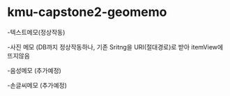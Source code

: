 # kmu-capstone2-geomemo
-텍스트메모(정상작동)


-사진 메모  (DB까지 정상작동하나, 기존 Sritng을 URI(절대경로)로 받아 itemView에 뜨지않음


-음성메모 (추가예정)


-손글씨메모 (추가예정)
